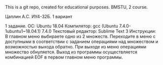 
This is a git repo, created for educational purposes. BMSTU, 2 course.

Цаплин А.С. ИУ4-32Б. 1 вариант

1 задание.
	ОС: Ubuntu 18.04
	Компилятор: gcc (Ubuntu 7.4.0-1ubuntu1~18.04.1) 7.4.0
	Текстовый редактор: Sublime Text 3
	Инструкции:
	В главном меню выбираете одно из 2 множеств. Переходите в меню с доступными в соответствии с заданием операциями над множеством и возможностью выхода обратно. При выходе из меню операциями множество обнуляется. Выход из программы осуществляется комбинацией EOF в первом главном меню программы.
